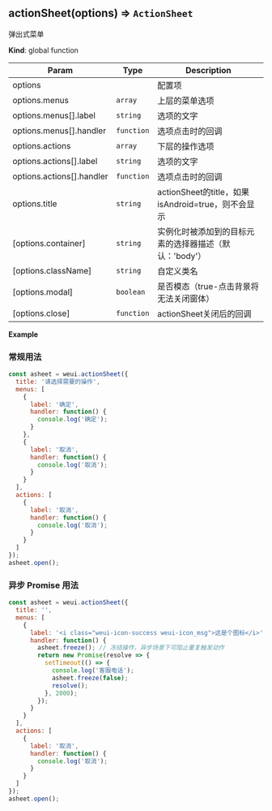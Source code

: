 <a name="actionSheet"></a>

## actionSheet(options) ⇒ <code>ActionSheet</code>
弹出式菜单

**Kind**: global function  

| Param | Type | Description |
| --- | --- | --- |
| options |  | 配置项 |
| options.menus | <code>array</code> | 上层的菜单选项 |
| options.menus[].label | <code>string</code> | 选项的文字 |
| options.menus[].handler | <code>function</code> | 选项点击时的回调 |
| options.actions | <code>array</code> | 下层的操作选项 |
| options.actions[].label | <code>string</code> | 选项的文字 |
| options.actions[].handler | <code>function</code> | 选项点击时的回调 |
| options.title | <code>string</code> | actionSheet的title，如果isAndroid=true，则不会显示 |
| [options.container] | <code>string</code> | 实例化时被添加到的目标元素的选择器描述（默认：'body'） |
| [options.className] | <code>string</code> | 自定义类名 |
| [options.modal] | <code>boolean</code> | 是否模态（true-点击背景将无法关闭窗体） |
| [options.close] | <code>function</code> | actionSheet关闭后的回调 |

**Example**  
### 常规用法
```javascript
const asheet = weui.actionSheet({
  title: '请选择需要的操作',
  menus: [
    {
      label: '确定',
      handler: function() {
        console.log('确定');
      }
    },
    {
      label: '取消',
      handler: function() {
        console.log('取消');
      }
    }
  ],
  actions: [
    {
      label: '取消',
      handler: function() {
        console.log('取消');
      }
    }
  ]
});
asheet.open();
```

### 异步 Promise 用法
```javascript
const asheet = weui.actionSheet({
  title: '',
  menus: [
    {
      label: '<i class="weui-icon-success weui-icon_msg">这是个图标</i>',
      handler: function() {
        asheet.freeze(); // 冻结操作，异步场景下可阻止重复触发动作
        return new Promise(resolve => {
          setTimeout(() => {
            console.log('客服电话');
            asheet.freeze(false);
            resolve();
          }, 2000);
        });
      }
    }
  ],
  actions: [
    {
      label: '取消',
      handler: function() {
        console.log('取消');
      }
    }
  ]
});
asheet.open();
```

